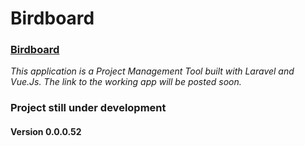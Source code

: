 # Birdboard

### [Birdboard](#)
*This application is a Project Management Tool built with Laravel and Vue.Js. The link to the working app will be posted soon.*

### Project still under development
#### Version 0.0.0.52
